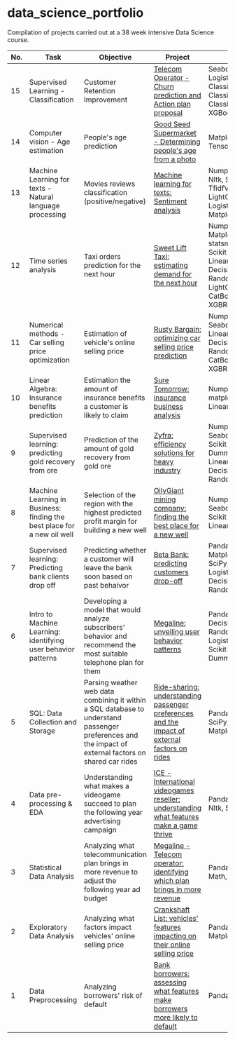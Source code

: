 # data_science_portfolio
Compilation of projects carried out at a 38 week intensive Data Science course.

| No. |    Task |            Objective                 |        Project       | Libraries     | 
|---- |   -------------------- |   ------------------------------ |     -------------   |--------------- |  
|15    |   Supervised Learning - Classification  |    Customer Retention Improvement         | [Telecom Operator - Churn prediction and Action plan proposal](https://github.com/JosefinaCurti/telecom_churn_prediction/blob/main/customer_churn_prediction.ipynb)           | Seaborn, Matplotlib, Logistic Regression, KNN Classifier, Decision Tree Classifier, Random Forest Classifier, LightGBM, XGBoost  |
|14   |   Computer vision - Age estimation |    People's age prediction         | [Good Seed Supermarket - Determining people's age from a photo](https://github.com/JosefinaCurti/computer_vision_faces_age_estimation/blob/main/computer_vision_age_estimation.ipynb)           |  Matplotlib, Image(PIL), Tensorflow
|13    |   Machine Learning for texts - Natural language processing |    Movies reviews classification (positive/negative)     | [Machine learning for texts: Sentiment analysis](https://github.com/JoCur/ml_for_texts_movies_reviews_classification/blob/main/text_analysis_movies_reviews_classification.ipynb)           | Numpy, Pandas, tqdm, re, Nltk, Spacy, TfidfVectorizer, LightGBM, XGBoost, LogisticRegression, Matplotlib, Seaborn|
|12    |   Time series analysis |    Taxi orders prediction for the next hour    | [Sweet Lift Taxi: estimating demand for the next hour](https://github.com/JosefinaCurti/time_series_hourly_taxi_orders_prediction/blob/main/time_series_predicting_orders_for_next_hour.ipynb)           | Numpy, Pandas, Matplotlib, statsmodels.tsa.seasonal, Scikit-learn , LinearRegression, DecisionTreeRegressor, RandomForestRegressor, LightGBM, CatBoostRegressor, XGBRegressor |
|11    |   Numerical methods - Car selling price optimization |    Estimation of vehicle's online selling price    | [Rusty Bargain: optimizing car selling price prediction](https://github.com/JoCur/numerical_methods_car_selling_price_optimization/blob/main/car_selling_price_optimization.ipynb)           | Numpy, Pandas, Seaborn, Scikit-learn, LinearRegression, DecisionTreeRegressor, RandomForestRegressor, CatBoostRegressor, XGBRegressor, SciPy|
|10    |   Linear Algebra: Insurance benefits prediction |    Estimation the amount of insurance benefits a customer is likely to claim    | [Sure Tomorrow: insurance business analysis](https://github.com/JoCur/linear_algebra_insurance_benefits_prediction/blob/main/linear_algebra_insurance_benefits_prediction/insurance_benefits_prediction.ipynb)           | Numpy, Pandas, seaborn, matplotlib,  Scikit-learn, LinearRegression|
|9    |   Supervised learning: predicting gold recovery from ore  |   Prediction of the amount of gold recovery from gold ore   | [Zyfra: efficiency solutions for heavy industry](https://github.com/JoCur/integrated_sl_project_gold_recovery_prediction/blob/main/integrated_sl_project_gold_recovery_prediction.ipynb)           | Numpy, Pandas, Seaborn, Matplotlib,  Scikit-learn, DummyRegressor, LinearRegression, DecisionTreeRegressor, RandomForestRegressor|
|8    |   Machine Learning in Business: finding the best place for a new oil well  |    Selection of the region with the highest predicted profit margin for building a new well   | [OilyGiant mining company: finding the best place for a new well](https://github.com/JoCur/ml_in_business_best_place_for_new_oil_well/blob/main/ml_in_business_best_place_for_new_well.ipynb)           | Numpy, Pandas, Seaborn,Matplotlib, Scikit-learn, SciPy, LinearRegression|
|7    |   Supervised learning: Predicting bank clients drop off  | Predicting whether a customer will leave the bank soon based on past behaivor  | [Beta Bank: predicting customers drop-off](https://github.com/JoCur/customer_drop_off_prediction/blob/main/supervised_learning_predicting_bank_customers_drop_off.ipynb)           | Pandas, Seaborn, Matplotlib, Scikit-learn, SciPy, LogisticRegression, DecisionTreeClassifier, RandomForestClassifier|
|6    |   Intro to Machine Learning: identifying user behavior patterns | Developing a model that would analyze subscribers' behavior and recommend the most suitable telephone plan for them | [Megaline: unveiling user behavior patterns](https://github.com/JoCur/intro_to_ml_unveiling_behavior_patterns/blob/main/ml_for_predicting_user_behavior.ipynb)           | Pandas, DecisionTreeClassifier, RandomForestClassifier, LogisticRegression, Scikit-learn, DummyClassifier|
|5   |   SQL: Data Collection and Storage | Parsing weather web data combining it within a SQL database to understand passenger preferences and the impact of external factors on shared car rides | [Ride-sharing: understanding passenger preferences and the impact of external factors on rides](https://github.com/JoCur/sql_parsing_and_analyzing_data/blob/main/sql_parsing_and_analyzing_web_data.ipynb)           | Pandas, PostgreSQL, SciPy, Seaborn, Matplotlib|
|4   |   Data pre-processing & EDA | Understanding what makes a videogame succeed to plan the following year advertising campaign | [ICE - International videogames reseller: understanding what features make a game thrive](https://github.com/JoCur/integ_project_1_what_makes_a_game_succeed/blob/main/integ_project_analyzing_videogames_likelyhood_to_succeed.ipynb)           | Pandas, Numpy, SciPy, Nltk, Seaborn, Matplotlib|
|3    |   Statistical Data Analysis | Analyzing what telecommunication plan brings in more revenue to adjust the following year ad budget | [Megaline - Telecom operator: identifying which plan brings in more revenue ](https://github.com/JoCur/sda_identifying_most_profitable_plan/blob/main/sda_identifying_most_profitable_plan.ipynb)           | Pandas, Numpy, SciPy, Math, Matplotlib|
|2    |   Exploratory Data Analysis | Analyzing what factors impact vehicles' online selling price| [Crankshaft List: vehicles' features impacting on their online selling price](https://github.com/JoCur/eda_factors_influencing_vehicles_selling_price/blob/main/eda_factors_influencing_vehicles_selling_price.ipynb)           | Pandas, Seaborn, Matplotlib|
|1    |   Data Preprocessing | Analyzing borrowers' risk of default| [Bank borrowers: assessing what features make borrowers more likely to default](https://github.com/JoCur/analyzing_borrowers_risk_of_default/blob/main/dp_analyzing_borrowers_risk_of_default.ipynb)          | Pandas|

